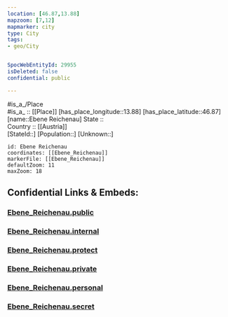 ```yaml
---
location: [46.87,13.88] 
mapzoom: [7,12] 
mapmarker: city 
type: City
tags:
- geo/City


SpocWebEntityId: 29955
isDeleted: false
confidential: public

---
```

#is_a_/Place  
#is_a_ :: [[Place]] 
[has_place_longitude::13.88] 
[has_place_latitude::46.87] 
[name::Ebene Reichenau] 
State ::  
Country :: [[Austria]]  
[StateId::] 
[Population::] 
[Unknown::] 


```leaflet
id: Ebene Reichenau
coordinates: [[Ebene_Reichenau]] 
markerFile: [[Ebene_Reichenau]] 
defaultZoom: 11 
maxZoom: 18
```


## Confidential Links & Embeds: 

### [Ebene_Reichenau.public](/_public/\Earth\Continent\Europe\Europe~Central\Austria\Austrias_States\Kärnten\CityEbene_Reichenau.public.md) 

### [Ebene_Reichenau.internal](/_internal/\Earth\Continent\Europe\Europe~Central\Austria\Austrias_States\Kärnten\CityEbene_Reichenau.internal.md) 

### [Ebene_Reichenau.protect](/_protect/\Earth\Continent\Europe\Europe~Central\Austria\Austrias_States\Kärnten\CityEbene_Reichenau.protect.md) 

### [Ebene_Reichenau.private](/_private/\Earth\Continent\Europe\Europe~Central\Austria\Austrias_States\Kärnten\CityEbene_Reichenau.private.md) 

### [Ebene_Reichenau.personal](/_personal/\Earth\Continent\Europe\Europe~Central\Austria\Austrias_States\Kärnten\CityEbene_Reichenau.personal.md) 

### [Ebene_Reichenau.secret](/_secret/\Earth\Continent\Europe\Europe~Central\Austria\Austrias_States\Kärnten\CityEbene_Reichenau.secret.md)

